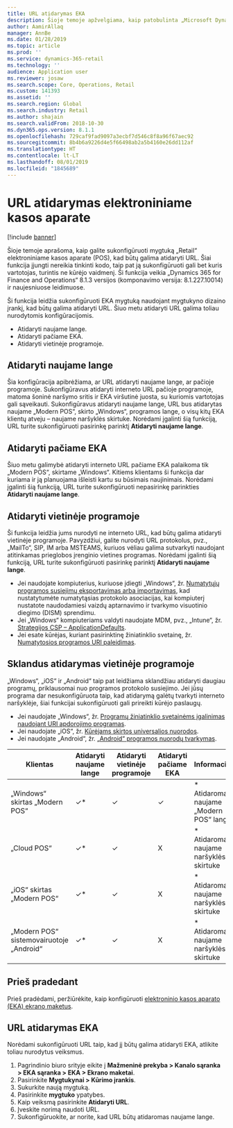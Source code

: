 ```yaml
---
title: URL atidarymas EKA
description: Šioje temoje apžvelgiama, kaip patobulinta „Microsoft Dynamics 365 for Retail“ produktų ir klientų ieškos funkcija.
author: AamirAllaq
manager: AnnBe
ms.date: 01/28/2019
ms.topic: article
ms.prod: ''
ms.service: dynamics-365-retail
ms.technology: ''
audience: Application user
ms.reviewer: josaw
ms.search.scope: Core, Operations, Retail
ms.custom: 141393
ms.assetid: ''
ms.search.region: Global
ms.search.industry: Retail
ms.author: shajain
ms.search.validFrom: 2018-10-30
ms.dyn365.ops.version: 8.1.1
ms.openlocfilehash: 729caf9fad9097a3ecbf7d546c8f8a96f67aec92
ms.sourcegitcommit: 8b4b6a9226d4e5f66498ab2a5b4160e26dd112af
ms.translationtype: HT
ms.contentlocale: lt-LT
ms.lasthandoff: 08/01/2019
ms.locfileid: "1845689"
---
```

# <a name="open-url-in-pos"></a>URL atidarymas elektroniniame kasos aparate

[!include [banner](includes/banner.md)]

Šioje temoje aprašoma, kaip galite sukonfigūruoti mygtuką „Retail“ elektroniniame kasos aparate (POS), kad būtų galima atidaryti URL. Šiai funkcija įjungti nereikia tinkinti kodo, taip pat ją sukonfigūruoti gali bet kuris vartotojas, turintis ne kūrėjo vaidmenį. Ši funkcija veikia „Dynamics 365 for Finance and Operations“ 8.1.3 versijos (komponavimo versija: 8.1.227.10014) ir naujesniuose leidimuose. 

Ši funkcija leidžia sukonfigūruoti EKA mygtuką naudojant mygtukyno dizaino įrankį, kad būtų galima atidaryti URL. Šiuo metu atidaryti URL galima toliau nurodytomis konfigūracijomis.

- Atidaryti naujame lange.
- Atidaryti pačiame EKA.
- Atidaryti vietinėje programoje.

## <a name="open-in-new-window"></a>Atidaryti naujame lange

Šia konfigūracija apibrėžiama, ar URL atidaryti naujame lange, ar pačioje programoje. Sukonfigūravus atidaryti interneto URL pačioje programoje, matoma šoninė naršymo sritis ir EKA viršutinė juosta, su kuriomis vartotojas gali sąveikauti. Sukonfigūravus atidaryti naujame lange, URL bus atidarytas naujame „Modern POS“, skirto „Windows“, programos lange, o visų kitų EKA klientų atveju – naujame naršyklės skirtuke. Norėdami įgalinti šią funkciją, URL turite sukonfigūruoti pasirinkę parinktį **Atidaryti naujame lange**.

## <a name="open-within-pos"></a>Atidaryti pačiame EKA

Šiuo metu galimybė atidaryti interneto URL pačiame EKA palaikoma tik „Modern POS“, skirtame „Windows“. Kitiems klientams ši funkcija dar kuriama ir ją planuojama išleisti kartu su būsimais naujinimais. Norėdami įgalinti šią funkciją, URL turite sukonfigūruoti nepasirinkę parinkties **Atidaryti naujame lange**.

## <a name="open-a-native-app"></a>Atidaryti vietinėje programoje

Ši funkcija leidžia jums nurodyti ne interneto URL, kad būtų galima atidaryti vietinėje programoje. Pavyzdžiui, galite nurodyti URL protokolus, pvz., „MailTo“, SIP, IM arba MSTEAMS, kuriuos vėliau galima sutvarkyti naudojant atitinkamas prieglobos įrenginio vietines programas. Norėdami įgalinti šią funkciją, URL turite sukonfigūruoti pasirinkę parinktį **Atidaryti naujame lange**.

- Jei naudojate kompiuterius, kuriuose įdiegti „Windows“, žr. [Numatytųjų programos susiejimų eksportavimas arba importavimas](https://docs.microsoft.com/windows-hardware/manufacture/desktop/export-or-import-default-application-associations), kad nustatytumėte numatytąsias protokolo asociacijas, kai kompiuterį nustatote naudodamiesi vaizdų aptarnavimo ir tvarkymo visuotinio diegimo (DISM) sprendimu.
- Jei „Windows“ kompiuteriams valdyti naudojate MDM, pvz., „Intune“, žr. [Strategijos CSP – ApplicationDefaults](https://docs.microsoft.com/windows/client-management/mdm/policy-csp-applicationdefaults).
- Jei esate kūrėjas, kuriant pasirinktinę žiniatinklio svetainę, žr. [Numatytosios programos URI paleidimas](https://docs.microsoft.com/windows/uwp/launch-resume/launch-default-app).

## <a name="open-a-native-app-seamlessly"></a>Sklandus atidarymas vietinėje programoje

„Windows“, „iOS“ ir „Android“ taip pat leidžiama sklandžiau atidaryti daugiau programų, priklausomai nuo programos protokolo susiejimo. Jei jūsų programa dar nesukonfigūruota taip, kad atidarymą galėtų tvarkyti interneto naršyklėje, šiai funkcijai sukonfigūruoti gali prireikti kūrėjo paslaugų.

- Jei naudojate „Windows“, žr. [Programų žiniatinklio svetainėms įgalinimas naudojant URI apdorojimo programas](https://docs.microsoft.com/windows/uwp/launch-resume/web-to-app-linking).
- Jei naudojate „iOS“, žr. [Kūrėjams skirtos universalios nuorodos](https://developer.apple.com/ios/universal-links/).
- Jei naudojate „Android“, žr. [„Android“ programos nuorodų tvarkymas](https://developer.android.com/training/app-links/).

| Klientas                | Atidaryti naujame lange | Atidaryti vietinėje programoje | Atidaryti pačiame EKA | Informacija                           |
|-----------------------|--------------------|-----------------|-----------------|-----------------------------------|
| „Windows“ skirtas „Modern POS“ | ✓\*                | ✓               | ✓              | \* Atidaroma naujame „Modern POS“ lange |
| „Cloud POS“             | ✓\*                | ✓               | X              | \* Atidaroma naujame naršyklės skirtuke        |
| „iOS“ skirtas „Modern POS“     | ✓\*                | ✓               | X              | \* Atidaroma naujame naršyklės skirtuke        |
| „Modern POS“ sistemovairuotoje „Android“ | ✓\*                | ✓               | X              | \* Atidaroma naujame naršyklės skirtuke        |

## <a name="before-you-begin"></a>Prieš pradedant

Prieš pradėdami, peržiūrėkite, kaip konfigūruoti [elektroninio kasos aparato (EKA) ekrano maketus](pos-screen-layouts.md).

## <a name="open-url-in-pos"></a>URL atidarymas EKA

Norėdami sukonfigūruoti URL taip, kad jį būtų galima atidaryti EKA, atlikite toliau nurodytus veiksmus.

1. Pagrindinio biuro srityje eikite į **Mažmeninė prekyba \> Kanalo sąranka \> EKA sąranka \> EKA \> Ekrano maketai**.
2. Pasirinkite **Mygtukynai \> Kūrimo įrankis**.
3. Sukurkite naują mygtuką.
4. Pasirinkite **mygtuko** ypatybes.
5. Kaip veiksmą pasirinkite **Atidaryti URL**.
6. Įveskite norimą naudoti URL.
7. Sukonfigūruokite, ar norite, kad URL būtų atidaromas naujame lange.
